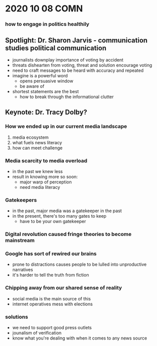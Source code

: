# 2020 10 08 COMN

### how to engage in politics healthily

## Spotlight: Dr. Sharon Jarvis - communication studies political communication

- journalists downplay importance of voting by accident
- threats dishearten from voting, threat and solution encourage voting
- need to craft messages to be heard with accuracy and repeated
- imagine is a powerful word
  - opens persuasive window
  - be aware of
- shortest statements are the best
  - how to break through the informational clutter

## Keynote: Dr. Tracy Dolby?

### How we ended up in our current media landscape

1. media ecosystem
2. what fuels news literacy
3. how can meet challenge

### Media scarcity to media overload

- in the past we knew less
- result in knowing more so soon: 
  - major warp of perception
  - need media literacy

### Gatekeepers

- in the past, major media was a gatekeeper in the past
- in the present, there's too many gates to keep
  - have to be your own gatekeeper

### Digital revolution caused fringe theories to become mainstream

### Google has sort of rewired our brains

- prone to distractions causes people to be lulled into unproductive narratives
- it's harder to tell the truth from fiction

### Chipping away from our shared sense of reality

- social media is the main source of this
- internet operatives mess with elections

### solutions

- we need to support good press outlets
- jounalism of verification
- know what you're dealing with when it comes to any news source